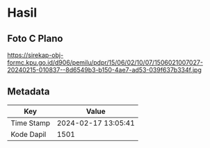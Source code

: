 # Hasil

## Foto C Plano

https://sirekap-obj-formc.kpu.go.id/d906/pemilu/pdpr/15/06/02/10/07/1506021007027-20240215-010837--8d6549b3-b150-4ae7-ad53-039f637b334f.jpg


## Metadata

| Key        | Value               |
| ---------- | ------------------- |
| Time Stamp | 2024-02-17 13:05:41 |
| Kode Dapil | 1501                |



